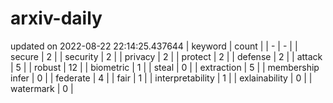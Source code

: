 # arxiv-daily
updated on 2022-08-22 22:14:25.437644
| keyword | count |
| - | - |
| secure | 2 |
| security | 2 |
| privacy | 2 |
| protect | 2 |
| defense | 2 |
| attack | 5 |
| robust | 12 |
| biometric | 1 |
| steal | 0 |
| extraction | 5 |
| membership infer | 0 |
| federate | 4 |
| fair | 1 |
| interpretability | 1 |
| exlainability | 0 |
| watermark | 0 |
